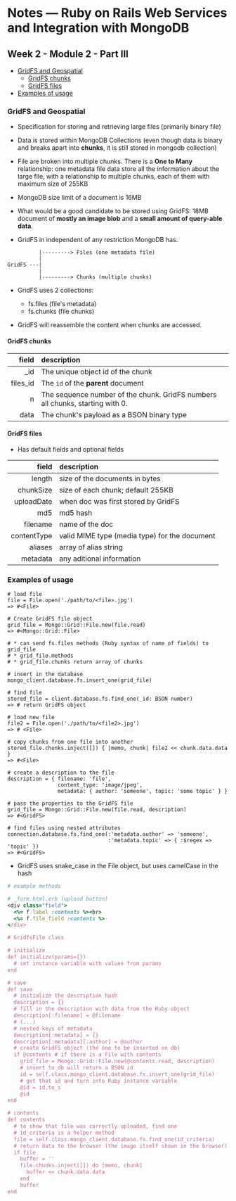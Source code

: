 # Notes &mdash; Ruby on Rails Web Services and Integration with MongoDB

## Week 2 - Module 2 - Part III

* [GridFS and Geospatial](#grifs-and-geospatial)
  * [GridFS chunks](#gridfs-chunks)
  * [GridFS files](#gridfs-files)
* [Examples of usage](#examples-of-usage)

### GridFS and Geospatial

* Specification for storing and retrieving large files (primarily binary file)

* Data is stored within MongoDB Collections (even though data is binary and breaks apart into **chunks**, it is still stored in mongodb collection)

* File are broken into multiple chunks. There is a **One to Many** relationship: one metadata file data store all the information about the large file, with a relationship to multiple chunks, each of them with maximum size of 255KB

* MongoDB size limit of a document is 16MB

* What would be a good candidate to be stored using GridFS: 18MB document of **mostly an image blob** and a **small amount of query-able data**.

* GridFS in independent of any restriction MongoDB has.

```
          |---------> Files (one metadata file)
          |
GridFS ---|
          |
          |---------> Chunks (multiple chunks)
```

* GridFS uses 2 collections:
  * fs.files (file's metadata)
  * fs.chunks (file chunks)

* GridFS will reassemble the content when chunks are accessed.

#### GridFS chunks

field    | description
--------:|:-----------
_id      | The unique object id of the chunk
files_id | The `id` of the **parent** document
n        | The sequence number of the chunk. GridFS numbers all chunks, starting with 0.
data     | The chunk's payload as a BSON binary type

#### GridFS files

* Has default fields and optional fields

field       | description
-----------:|:-----------
length      | size of the documents in bytes
chunkSize   | size of each chunk; default 255KB
uploadDate  | when doc was first stored by GridFS
md5         | md5 hash
filename    | name of the doc
contentType | valid MIME type (media type) for the document
aliases     | array of alias string
metadata    | any aditional information

### Examples of usage

```shell
# load file
file = File.open('./path/to/<file>.jpg')
=> #<File>

# Create GridFS file object
grid_file = Mongo::Grid::File.new(file.read)
=> #<Mongo::Grid::File>

# * can send fs.files methods (Ruby syntax of name of fields) to grid_file
# * grid_file.methods
# * grid_file.chunks return array of chunks

# insert in the database
mongo_client.database.fs.insert_one(grid_file)

# find file
stored_file = client.database.fs.find_one(_id: BSON number)
=> # return GridFS object

# load new file
file2 = File.open('./path/to/<file2>.jpg')
=> # <File>

# copy chunks from one file into another
stored_file.chunks.inject([]) { |memo, chunk| file2 << chunk.data.data }
=> #<File>

# create a description to the file
description = { filename: 'file', 
                content_type: 'image/jpeg', 
                metadata: { author: 'someone', topic: 'some topic' } }

# pass the properties to the GridFS file
grid_file = Mongo::Grid::File.new(file.read, description)
=> #<GridFS>

# find files using nested attributes
connection.database.fs.find_one(:'metadata.author' => 'someone',
                                :'metadata.topic' => { :$regex => 'topic' })
=> #<GridFS>

```

* GridFS uses snake_case in the File object, but uses camelCase in the hash

```ruby
# example methods

# _form.html.erb (upload button)
<div class="field">
  <%= f.label :contents %><br>
  <%= f.file_field :contents %>
</div>

# GridfsFile class

# initialize
def initialize(params={})
  # set instance variable with values from params
end

# save
def save
  # initialize the description hash
  description = {}
  # fill in the description with data from the Ruby object
  description[:filename] = @filename
  # (...)
  # nested keys of metadata
  description[:metadata] = {}
  description[:metadata][:author] = @author
  # create GridFS object (the one to be inserted on db)
  if @contents # if there is a File with contents
    grid_file = Mongo::Grid::File.new(@contents.read, description)
    # insert to db will return a BSON id
    id = self.class.mongo_client.database.fs.insert_one(grid_file)
    # get that id and turn into Ruby instance variable
    @id = id.to_s
    @id
end

# contents
def contents
  # to show that file was correctly uploaded, find one
  # id_criteria is a helper method
  file = self.class.mongo_client.database.fs.find_one(id_criteria)
  # return data to the browser (the image itself shown in the browser)
  if file
    buffer = ''
    file.chunks.inject([]) do |memo, chunk|
      buffer << chunk.data.data
    end
    buffer
end
```
